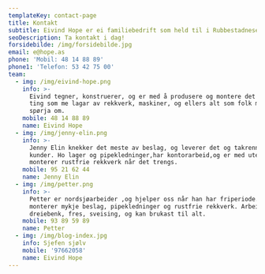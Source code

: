 ```yaml
---
templateKey: contact-page
title: Kontakt
subtitle: Eivind Hope er ei familiebedrift som held til i Rubbestadneset på Bømlo.
seoDescription: Ta kontakt i dag!
forsidebilde: /img/forsidebilde.jpg
email: e@hope.as
phone: 'Mobil: 48 14 88 89'
phone1: 'Telefon: 53 42 75 00'
team:
  - img: /img/eivind-hope.png
    info: >-
      Eivind tegner, konstruerer, og er med å produsere og montere det meste av
      ting som me lagar av rekkverk, maskiner, og ellers alt som folk måtte
      spørja om.
    mobile: 48 14 88 89
    name: Eivind Hope
  - img: /img/jenny-elin.png
    info: >-
      Jenny Elin knekker det meste av beslag, og leverer det og takrenner til
      kunder. Ho lager og pipekledninger,har kontorarbeid,og er med ute og
      monterer rustfrie rekkverk når det trengs.
    mobile: 95 21 62 44
    name: Jenny Elin
  - img: /img/petter.png
    info: >-
      Petter er nordsjøarbeider ,og hjelper oss når han har friperiode. Han
      monterer mykje beslag, pipekledninger og rustfrie rekkverk. Arbeider med
      dreiebenk, fres, sveising, og kan brukast til alt.
    mobile: 93 89 59 89
    name: Petter
  - img: /img/blog-index.jpg
    info: Sjefen sjølv
    mobile: '97662058'
    name: Eivind Hope
---
```


